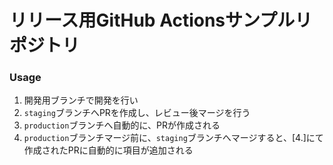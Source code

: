 # リリース用GitHub Actionsサンプルリポジトリ

### Usage

1. 開発用ブランチで開発を行い
2. `staging`ブランチへPRを作成し、レビュー後マージを行う
3. `production`ブランチへ自動的に、PRが作成される
4. `production`ブランチマージ前に、`staging`ブランチへマージすると、[4.]にて作成されたPRに自動的に項目が追加される
